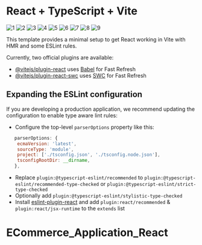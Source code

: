 # React + TypeScript + Vite

![1](https://github.com/masudfcs1/ECommerce_Application_React/assets/57311382/59e38c88-4575-4232-908a-0a7c18345cbc)
![2](https://github.com/masudfcs1/ECommerce_Application_React/assets/57311382/ef712cfc-2721-4d97-b1c2-51cd86810f35)
![3](https://github.com/masudfcs1/ECommerce_Application_React/assets/57311382/51d16d1b-baba-4b80-adcc-e3fdc5b0e136)
![4](https://github.com/masudfcs1/ECommerce_Application_React/assets/57311382/fe5f5c6e-4123-4ceb-a61e-9eb28f5883c7)
![5](https://github.com/masudfcs1/ECommerce_Application_React/assets/57311382/195035d4-f0e9-44ae-9183-342c4aaf1d36)
![6](https://github.com/masudfcs1/ECommerce_Application_React/assets/57311382/b5d055f5-ac2e-42b7-a798-0117f2168e93)
![7](https://github.com/masudfcs1/ECommerce_Application_React/assets/57311382/29bf75a0-c99c-4500-a993-98e8b83ec1c3)
![8](https://github.com/masudfcs1/ECommerce_Application_React/assets/57311382/5d22e4c1-37f2-431f-8791-9b1cd019cc9d)
![9](https://github.com/masudfcs1/ECommerce_Application_React/assets/57311382/5ae585ce-1a52-4a36-ae49-b63d37896535)

This template provides a minimal setup to get React working in Vite with HMR and some ESLint rules.

Currently, two official plugins are available:

- [@vitejs/plugin-react](https://github.com/vitejs/vite-plugin-react/blob/main/packages/plugin-react/README.md) uses [Babel](https://babeljs.io/) for Fast Refresh
- [@vitejs/plugin-react-swc](https://github.com/vitejs/vite-plugin-react-swc) uses [SWC](https://swc.rs/) for Fast Refresh

## Expanding the ESLint configuration

If you are developing a production application, we recommend updating the configuration to enable type aware lint rules:

- Configure the top-level `parserOptions` property like this:

```js
   parserOptions: {
    ecmaVersion: 'latest',
    sourceType: 'module',
    project: ['./tsconfig.json', './tsconfig.node.json'],
    tsconfigRootDir: __dirname,
   },
```

- Replace `plugin:@typescript-eslint/recommended` to `plugin:@typescript-eslint/recommended-type-checked` or `plugin:@typescript-eslint/strict-type-checked`
- Optionally add `plugin:@typescript-eslint/stylistic-type-checked`
- Install [eslint-plugin-react](https://github.com/jsx-eslint/eslint-plugin-react) and add `plugin:react/recommended` & `plugin:react/jsx-runtime` to the `extends` list

# ECommerce_Application_React
